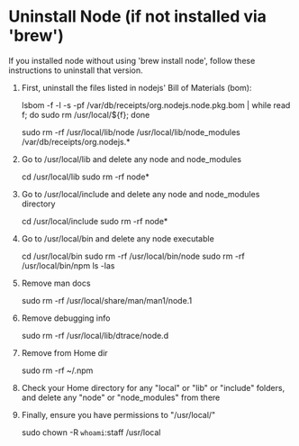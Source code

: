 # Uninstall Node (if not installed via 'brew')

If you installed node without using 'brew install node', follow these instructions to uninstall that version.

1. First, uninstall the files listed in nodejs' Bill of Materials (bom):

      lsbom -f -l -s -pf /var/db/receipts/org.nodejs.node.pkg.bom | while read f; do  sudo rm /usr/local/${f}; done

      sudo rm -rf /usr/local/lib/node /usr/local/lib/node_modules /var/db/receipts/org.nodejs.*


2. Go to /usr/local/lib and delete any node and node_modules

      cd /usr/local/lib
      sudo rm -rf node*


3. Go to /usr/local/include and delete any node and node_modules directory

      cd /usr/local/include
      sudo rm -rf node*

4. Go to /usr/local/bin and delete any node executable

      cd /usr/local/bin
      sudo rm -rf /usr/local/bin/node
      sudo rm -rf /usr/local/bin/npm
      ls -las

5. Remove man docs

      sudo rm -rf /usr/local/share/man/man1/node.1

6. Remove debugging info

      sudo rm -rf /usr/local/lib/dtrace/node.d

8. Remove from Home dir

      sudo rm -rf ~/.npm

9. Check your Home directory for any "local" or "lib" or "include" folders, and delete any "node" or "node_modules" from there
10. Finally, ensure you have permissions to "/usr/local/"

      sudo chown -R `whoami`:staff /usr/local
